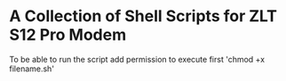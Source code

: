 # A Collection of Shell Scripts for ZLT S12 Pro Modem

To be able to run the script add permission to execute first 'chmod +x filename.sh'
